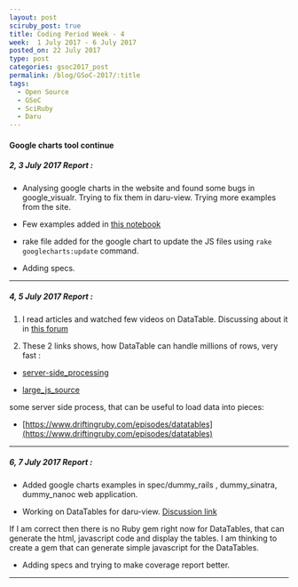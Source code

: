 ```yaml
---
layout: post
sciruby_post: true
title: Coding Period Week - 4
week:  1 July 2017 - 6 July 2017
posted_on: 22 July 2017
type: post
categories: gsoc2017_post
permalink: /blog/GSoC-2017/:title
tags:
  - Open Source
  - GSoC
  - SciRuby
  - Daru
---
```



#### Google charts tool continue


##### 2, 3 July 2017 Report :

- Analysing google charts in the website  and found some bugs in google_visualr. Trying to fix them in daru-view. Trying more examples from the site.

- Few examples added in [this notebook](http://nbviewer.jupyter.org/github/shekharrajak/daru-view/blob/google_chart/spec/dummy_iruby/Google%20Charts%20%7C%20Basics.ipynb)

- rake file added for the google chart to update the JS files using `rake googlecharts:update` command.

- Adding specs.

-------------------------------------------------

##### 4, 5 July 2017 Report :

1.  I read articles and watched few videos on DataTable. Discussing about it in [this forum](https://datatables.net/forums/discussion/comment/113864#Comment_113864)

2.  These 2 links shows, how DataTable can handle millions of rows, very fast :

- [server-side_processing](https://datatables.net/extensions/scroller/examples/initialisation/server-side_processing.html)

- [large_js_source](https://datatables.net/extensions/scroller/examples/initialisation/large_js_source.html)

some server side process, that can be useful to load data into pieces:

- [https://www.driftingruby.com/episodes/datatables](https://www.driftingruby.com/episodes/datatables)


-------------------------------------------------

##### 6, 7 July 2017 Report :

- Added google charts examples in spec/dummy_rails , dummy_sinatra, dummy_nanoc web application.

- Working on DataTables for daru-view. [Discussion link](https://datatables.net/forums/discussion/comment/114005#Comment_114005)

If I am correct then there is no Ruby gem right now for DataTables, that can generate the html, javascript code and display the tables. I am thinking to create a gem that can generate simple javascript for the DataTables.

- Adding specs and trying to make coverage report better.


-------------------------------------------------

